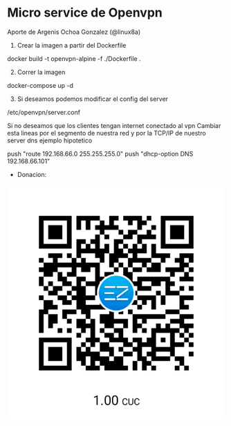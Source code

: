 # Micro service de Openvpn

Aporte de Argenis Ochoa Gonzalez (@linux8a)

1. Crear la imagen a partir del Dockerfile

docker build -t openvpn-alpine -f ./Dockerfile .

2. Correr la imagen

 docker-compose up -d

 3. Si deseamos podemos modificar el config del server

 /etc/openvpn/server.conf

 Si no deseamos que los clientes tengan internet conectado al vpn
 Cambiar esta lineas por el segmento de nuestra red y por la TCP/IP de nuestro server dns ejemplo hipotetico

push "route 192.168.66.0 255.255.255.0"
push "dhcp-option DNS 192.168.66.101"


* Donacion:

![Donacion](../.donacion.png)